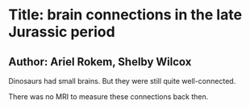 # Title: brain connections in the late Jurassic period

## Author: Ariel Rokem, Shelby Wilcox

Dinosaurs had small brains. But they were still quite well-connected. 

There was no MRI to measure these connections back then. 

